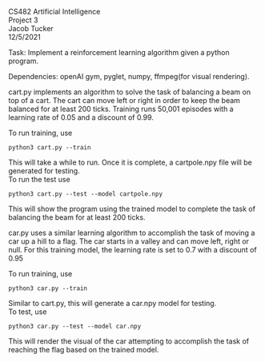 CS482 Artificial Intelligence  
Project 3  
Jacob Tucker  
12/5/2021  

Task:  Implement a reinforcement learning algorithm given a python program.  
  
Dependencies: openAI gym, pyglet, numpy, ffmpeg(for visual rendering).  
  
cart.py implements an algorithm to solve the task of balancing a beam on top of a cart. The cart can move left or right in order to keep the beam balanced for at least 200 ticks. Training runs 50,001 episodes with a learning rate of 0.05 and a discount of 0.99.  
  
To run training, use  

    python3 cart.py --train  
    
This will take a while to run. Once it is complete, a cartpole.npy file will be generated for testing.  
To run the test use  

    python3 cart.py --test --model cartpole.npy  
    
This will show the program using the trained model to complete the task of balancing the beam for at least 200 ticks.  
  
  
car.py uses a similar learning algorithm to accomplish the task of moving a car up a hill to a flag. The car starts in a valley and can move left, right or null. For this training model, the learning rate is set to 0.7 with a discount of 0.95  

To run training, use  
    
    python3 car.py --train  
    
Similar to cart.py, this will generate a car.npy model for testing.  
To test, use  
    
    python3 car.py --test --model car.npy  
    
This will render the visual of the car attempting to accomplish the task of reaching the flag based on the trained model.  
